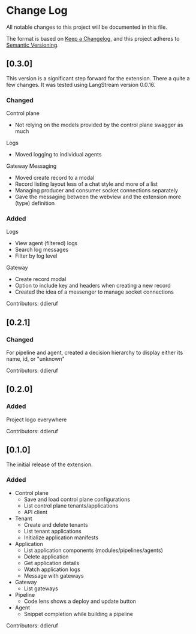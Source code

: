 # Change Log

All notable changes to this project will be documented in this file.

The format is based on [Keep a Changelog](https://keepachangelog.com/en/1.1.0/),
and this project adheres to [Semantic Versioning](https://semver.org/spec/v2.0.0.html).

## [0.3.0]

This version is a significant step forward for the extension. There a quite a few changes. It was tested using LangStream version 0.0.16.

### Changed

Control plane
- Not relying on the models provided by the control plane swagger as much

Logs
- Moved logging to individual agents

Gateway Messaging
- Moved create record to a modal
- Record listing layout less of a chat style and more of a list
- Managing producer and consumer socket connections separately
- Gave the messaging between the webview and the extension more (type) definition

### Added

Logs
- View agent (filtered) logs
- Search log messages
- Filter by log level

Gateway
- Create record modal
- Option to include key and headers when creating a new record
- Created the idea of a messenger to manage socket connections

Contributors: ddieruf

## [0.2.1]

### Changed

For pipeline and agent, created a decision hierarchy to display either its name, id, or "unknown" 

Contributors: ddieruf

## [0.2.0]

### Added

Project logo everywhere

Contributors: ddieruf

## [0.1.0]

The initial release of the extension.

### Added

- Control plane
  - Save and load control plane configurations
  - List control plane tenants/applications
  - API client
- Tenant
  - Create and delete tenants
  - List tenant applications
  - Initialize application manifests
- Application
  - List application components (modules/pipelines/agents)
  - Delete application
  - Get application details
  - Watch application logs
  - Message with gateways
- Gateway
  - List gateways
- Pipeline
  - Code lens shows a deploy and update button
- Agent
  - Snippet completion while building a pipeline

Contributors: ddieruf
